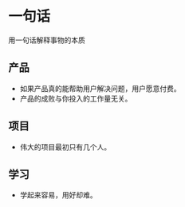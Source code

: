 # 一句话

用一句话解释事物的本质

## 产品
- 如果产品真的能帮助用户解决问题，用户愿意付费。
- 产品的成败与你投入的工作量无关。

## 项目
- 伟大的项目最初只有几个人。

## 学习
- 学起来容易，用好却难。
